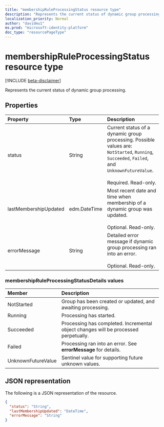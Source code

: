 ```yaml
---
title: "membershipRuleProcessingStatus resource type"
description: "Represents the current status of dynamic group processing."
localization_priority: Normal
author: "davidmu1"
ms.prod: "microsoft-identity-platform"
doc_type: "resourcePageType"
---
```


# membershipRuleProcessingStatus resource type

[!INCLUDE [beta-disclaimer](../../includes/beta-disclaimer.md)]

Represents the current status of dynamic group processing.

## Properties

| Property | Type | Description |
|:-------- |:---- |:----------- |
| status | String | Current status of a dynamic group processing. Possible values are: `NotStarted`, `Running`, `Succeeded`, `Failed`, and `UnknownFutureValue`.  <br><br> Required. Read-only.|
| lastMembershipUpdated | edm.DateTime | Most recent date and time when membership of a dynamic group was updated. <br><br> Optional. Read-only.|
| errorMessage | String | Detailed error message if dynamic group processing ran into an error. <br><br> Optional. Read-only.|

### membershipRuleProcessingStatusDetails values

| Member | Description |
|:-------- |:----------- |
| NotStarted | Group has been created or updated, and awaiting processing.|
| Running | Processing has started.|
| Succeeded | Processing has completed. Incremental object changes will be processed perpetually. |
| Failed | Processing ran into an error. See **errorMessage** for details. |
| UnknownFutureValue | Sentinel value for supporting future unknown values. |

## JSON representation

The following is a JSON representation of the resource.

<!-- {
  "blockType": "resource",
  "optionalProperties": [

  ],
  "@odata.type": "microsoft.graph.membershipRuleProcessingStatus",
  "baseType": null
}-->

```json
{
  "status": "String",
  "lastMembershipUpdated": "DateTime",
  "errorMessage": "String"
}
```
